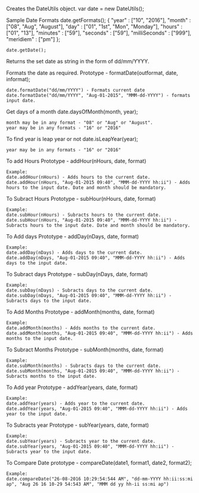 Creates the DateUtils object.
var date = new DateUtils();

Sample Date Formats
	date.getFormats();
	{
			"year" : ["10", "2016"],
			"month" : ["08", "Aug", "August"],
			"day" : ["01", "1st", "Mon", "Monday"],
			"hours" : ["01", "13"],
			"minutes" : ["59"],
			"seconds" : ["59"],
			"milliSeconds" : ["999"],
			"meridiem" : ["pm"]
	};

	date.getDate();
Returns the set date as string in the form of dd/mm/YYYY.

Formats the date as required.
	Prototype - formatDate(outformat, date, informat);
	
	date.formatDate("dd/mm/YYYY") - Formats current date
	date.formatDate("dd/mm/YYYY", "Aug-01-2015", "MMM-dd-YYYY") - formats input date.
	
Get days of a month
	date.daysOfMonth(month, year);
	
	month may be in any format - "08" or "Aug" or "August".
	year may be in any formats - "16" or "2016"
	
To find year is leap year or not
	date.isLeapYear(year);
	
	year may be in any formats - "16" or "2016"
	
To add Hours
	Prototype - addHour(nHours, date, format)
	
	Example:
	date.addHour(nHours) - Adds hours to the current date.
	date.addHour(nHours, "Aug-01-2015 09:40", "MMM-dd-YYYY hh:ii") - Adds hours to the input date. Date and month should be mandatory.
		
To Subract Hours
	Prototype - subHour(nHours, date, format)
	
	Example:
	date.subHour(nHours) - Subracts hours to the current date.
	date.subHour(nHours, "Aug-01-2015 09:40", "MMM-dd-YYYY hh:ii") - Subracts hours to the input date. Date and month should be mandatory.
	
To Add days
	Prototype - addDay(nDays, date, format)
	
	Example:
	date.addDay(nDays) - Adds days to the current date.
	date.addDay(nDays, "Aug-01-2015 09:40", "MMM-dd-YYYY hh:ii") - Adds days to the input date.
	
To Subract days
	Prototype - subDay(nDays, date, format)
	
	Example:
	date.subDay(nDays) - Subracts days to the current date.
	date.subDay(nDays, "Aug-01-2015 09:40", "MMM-dd-YYYY hh:ii") - Subracts days to the input date.
	
To Add Months
	Prototype - addMonth(months, date, format)
	
	Example:
	date.addMonth(months) - Adds months to the current date.
	date.addMonth(months, "Aug-01-2015 09:40", "MMM-dd-YYYY hh:ii") - Adds months to the input date.
	
To Subract Months
	Prototype - subMonth(months, date, format)
	
	Example:
	date.subMonth(months) - Subracts days to the current date.
	date.subMonth(months, "Aug-01-2015 09:40", "MMM-dd-YYYY hh:ii") - Subracts months to the input date.
	
To Add year
	Prototype - addYear(years, date, format)
	
	Example:
	date.addYear(years) - Adds year to the current date.
	date.addYear(years, "Aug-01-2015 09:40", "MMM-dd-YYYY hh:ii") - Adds year to the input date.
	
To Subracts year
	Prototype - subYear(years, date, format)
	
	Example:
	date.subYear(years) - Subracts year to the current date.
	date.subYear(years, "Aug-01-2015 09:40", "MMM-dd-YYYY hh:ii") - Subracts year to the input date.
	
To Compare Date
	prototype - compareDate(date1, format1, date2, format2);

	Example:
	date.compareDate("26-08-2016 10:29:54:544 AM", "dd-mm-YYYY hh:ii:ss:mi ap", "Aug 26 16 10-29 54:543 AM", "MMM dd yy hh-ii ss:mi ap")
